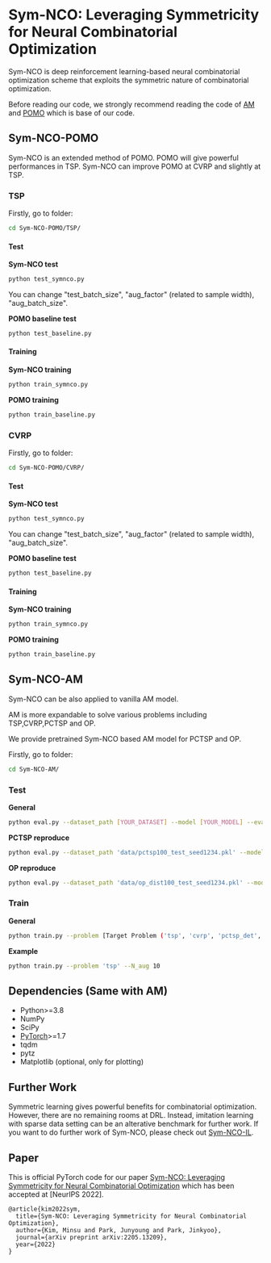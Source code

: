 # Sym-NCO: Leveraging Symmetricity for Neural Combinatorial Optimization 

Sym-NCO is deep reinforcement learning-based neural combinatorial optimization scheme that exploits the symmetric nature of combinatorial optimization. 

Before reading our code, we strongly recommend reading the code of [AM](https://github.com/wouterkool/attention-learn-to-route) and [POMO](https://github.com/yd-kwon/POMO/tree/master/NEW_py_ver) which is base of our code. 


## Sym-NCO-POMO

Sym-NCO is an extended method of POMO. POMO will give powerful performances in TSP. Sym-NCO can improve POMO at CVRP and slightly at TSP. 

### TSP

Firstly, go to folder:
```bash
cd Sym-NCO-POMO/TSP/
```

#### Test




**Sym-NCO test**
```bash
python test_symnco.py
```

You can change "test_batch_size", "aug_factor" (related to sample width), "aug_batch_size". 

**POMO baseline test**
```bash
python test_baseline.py
```


#### Training

**Sym-NCO training**
```bash
python train_symnco.py
```

**POMO training**
```bash
python train_baseline.py
```

### CVRP

Firstly, go to folder:
```bash
cd Sym-NCO-POMO/CVRP/
```

#### Test




**Sym-NCO test**
```bash
python test_symnco.py
```

You can change "test_batch_size", "aug_factor" (related to sample width), "aug_batch_size". 

**POMO baseline test**
```bash
python test_baseline.py
```


#### Training

**Sym-NCO training**
```bash
python train_symnco.py
```

**POMO training**
```bash
python train_baseline.py
```

## Sym-NCO-AM

Sym-NCO can be also applied to vanilla AM model. 

AM is more expandable to solve various problems including TSP,CVRP,PCTSP and OP.

We provide pretrained Sym-NCO based AM model for PCTSP and OP. 


Firstly, go to folder:
```bash
cd Sym-NCO-AM/
```

### Test

**General**
```bash
python eval.py --dataset_path [YOUR_DATASET] --model [YOUR_MODEL] --eval_batch_size [YOUR BATCH SIZE] -- augment [SAMPLE WIDTH]
```

**PCTSP reproduce**
```bash
python eval.py --dataset_path 'data/pctsp100_test_seed1234.pkl' --model pretrained_model/pctsp_100/epoch-99.pt 
```

**OP reproduce**
```bash
python eval.py --dataset_path 'data/op_dist100_test_seed1234.pkl' --model pretrained_model/op_100/epoch-99.pt 
```

### Train

**General**
```bash
python train.py --problem [Target Problem ('tsp', 'cvrp', 'pctsp_det', 'op')] --N_aug [L: problem symmetric width]
```

**Example**

```bash
python train.py --problem 'tsp' --N_aug 10 
```

## Dependencies (Same with AM)

* Python>=3.8
* NumPy
* SciPy
* [PyTorch](http://pytorch.org/)>=1.7
* tqdm
* pytz
* Matplotlib (optional, only for plotting)


## Further Work

Symmetric learning gives powerful benefits for combinatorial optimization. However, there are no remaining rooms at DRL. Instead, imitation learning with sparse data setting can be an alterative benchmark for further work. 
If you want to do further work of Sym-NCO, please check out [Sym-NCO-IL](https://github.com/alstn12088/Sym-NCO-IL). 



## Paper
This is official PyTorch code for our paper [Sym-NCO: Leveraging Symmetricity for Neural Combinatorial Optimization](https://openreview.net/forum?id=kHrE2vi5Rvs) which has been accepted at [NeurIPS 2022].

```
@article{kim2022sym,
  title={Sym-NCO: Leveraging Symmetricity for Neural Combinatorial Optimization},
  author={Kim, Minsu and Park, Junyoung and Park, Jinkyoo},
  journal={arXiv preprint arXiv:2205.13209},
  year={2022}
}
```

